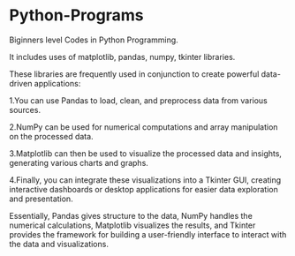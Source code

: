 # Python-Programs
Biginners level Codes in Python Programming.

It includes uses of matplotlib, pandas, numpy, tkinter libraries.

These libraries are frequently used in conjunction to create powerful data-driven applications: 

1.You can use Pandas to load, clean, and preprocess data from various sources.

2.NumPy can be used for numerical computations and array manipulation on the processed data.

3.Matplotlib can then be used to visualize the processed data and insights, generating various charts and graphs.

4.Finally, you can integrate these visualizations into a Tkinter GUI, creating interactive dashboards or desktop applications for easier data exploration and presentation. 


Essentially, Pandas gives structure to the data, NumPy handles the numerical calculations, Matplotlib visualizes the results, and Tkinter provides the framework for building a user-friendly interface to interact with the data and visualizations.
